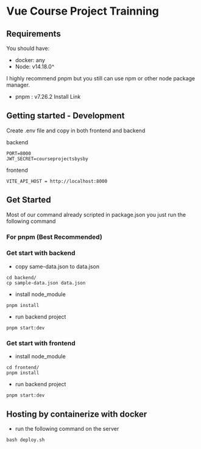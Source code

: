 # Vue Course Project Trainning

## Requirements

You should have:

- docker: any
- Node: v14.18.0^

I highly recommend pnpm but you still can use npm or other node package manager.

- pnpm : v7.26.2 <a hef="https://pnpm.io/installation">Install Link</a>

## Getting started - Development

Create .env file and copy in both frontend and backend

backend
```
PORT=8000
JWT_SECRET=courseprojectsbysby
```

frontend
```
VITE_API_HOST = http://localhost:8000 
```

## Get Started

Most of our command already scripted in package.json you just run the following command

<h3><strong>For pnpm (Best Recommended)</strong></h3>

### Get start with backend

- copy same-data.json to data.json
```
cd backend/ 
cp sample-data.json data.json
```
- install node_module
```
pnpm install
```
- run backend project
```
pnpm start:dev
```

### Get start with frontend

- install node_module
```
cd frontend/ 
pnpm install
```
- run backend project
```
pnpm start:dev
```


## Hosting by containerize with docker 

- run the following command on the server
```
bash deploy.sh
```


